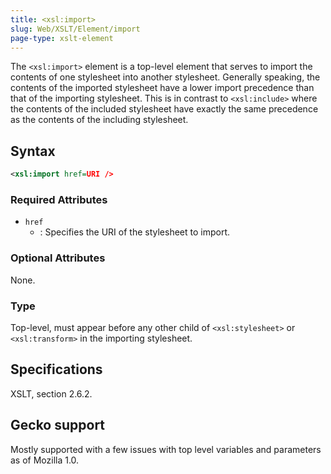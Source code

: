 ```yaml
---
title: <xsl:import>
slug: Web/XSLT/Element/import
page-type: xslt-element
---
```




The `<xsl:import>` element is a top-level element that serves to import the contents of one stylesheet into another stylesheet. Generally speaking, the contents of the imported stylesheet have a lower import precedence than that of the importing stylesheet. This is in contrast to `<xsl:include>` where the contents of the included stylesheet have exactly the same precedence as the contents of the including stylesheet.

## Syntax

```xml
<xsl:import href=URI />
```

### Required Attributes

- `href`
  - : Specifies the URI of the stylesheet to import.

### Optional Attributes

None.

### Type

Top-level, must appear before any other child of `<xsl:stylesheet>` or `<xsl:transform>` in the importing stylesheet.

## Specifications

XSLT, section 2.6.2.

## Gecko support

Mostly supported with a few issues with top level variables and parameters as of Mozilla 1.0.
